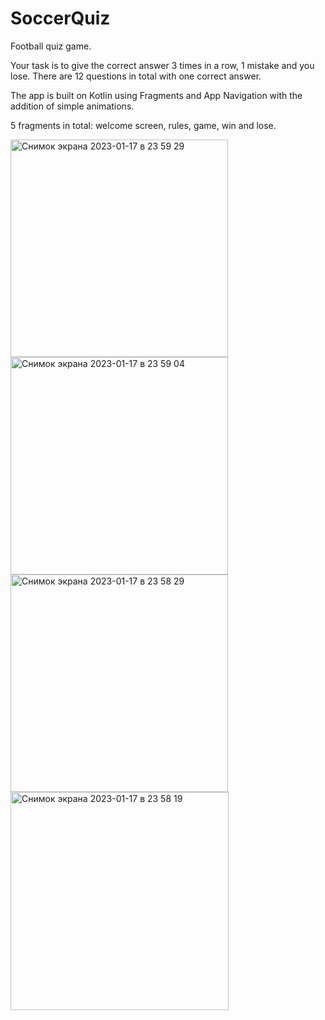 # SoccerQuiz
Football quiz game.

Your task is to give the correct answer 3 times in a row, 1 mistake and you lose.
There are 12 questions in total with one correct answer.

The app is built on Kotlin using Fragments and App Navigation with the addition of simple animations.

5 fragments in total: welcome screen, rules, game, win and lose.

<img width="348" alt="Снимок экрана 2023-01-17 в 23 59 29" src="https://user-images.githubusercontent.com/97456931/213021653-338a3436-dc04-4a19-853e-9867abe1f446.png">
<img width="348" alt="Снимок экрана 2023-01-17 в 23 59 04" src="https://user-images.githubusercontent.com/97456931/213021696-e03bb937-8488-4534-ab5a-8898ed18fe8f.png">
<img width="348" alt="Снимок экрана 2023-01-17 в 23 58 29" src="https://user-images.githubusercontent.com/97456931/213021714-f64a073c-37ed-4a8c-a4fe-c409ecf27aeb.png">
<img width="349" alt="Снимок экрана 2023-01-17 в 23 58 19" src="https://user-images.githubusercontent.com/97456931/213021727-e0622373-b4e9-4950-b00f-58fa118c7212.png">

